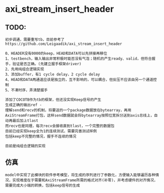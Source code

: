 # axi_stream_insert_header

## TODO:
    初步调通，需要重写tb，目前参考了https://github.com/Leigaadik/axi_stream_insert_header

    0、HEADER没有0000的keep，HEAD和DATA可以先拼接再移位
    1、testbench，输入输出非常积极时能否没有气泡；随机的产生ready、valid，但符合握手，验证是否正确。(先建立握手框架driver)
    2、先用纯组合逻辑实现
    3、添加buffer，有1 cycle delay，2 cycle delay
    4、HEAD和DATA两通道应该是独立的，互不影响的，可以耦合，但反压不应该由另一个通道控制
    5、不凑时序，弄清楚握手

    添加了COCOTB作为tb的框架，但还没实现Keep信号的产生
    生成正确的输出ref - 
    理解send和recv的机制，将要送的一个package数据放在bytearray，再用AxiStreamFrame打包，这样send数据就会将bytearray按照位宽拆分送到axis总线上，自动再最后加上tlast
    而recv也是同理，每次recv会接收直到tlast，一个完整的数据包
    目前已经实现keep全为1的连续测试，需要完善测试样例
    包括keep不完整的情况，握手不连续的情况

    目前是纯组合逻辑的实现

## 仿真
    model中实现了此模块的软件参考模型，将生成的序列进行了参数化，方便输入能够遍历各种情况，实现难度在于需要和AxiStreamFrame所需的格式对齐(补零)，并考虑硬件的对齐情况，需要完成大小端的转换，包括keep信号的生成
